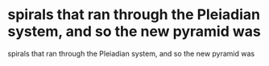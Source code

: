 # spirals that ran through the Pleiadian system, and so the new pyramid was

spirals that ran through the Pleiadian system, and so the new pyramid was